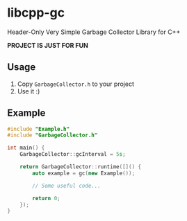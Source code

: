 # libcpp-gc
Header-Only Very Simple Garbage Collector Library for C++

**PROJECT IS JUST FOR FUN**

## Usage

1. Copy `GarbageCollector.h` to your project
2. Use it :)

## Example

```cpp
#include "Example.h"
#include "GarbageCollector.h"

int main() {
    GarbageCollector::gcInterval = 5s;

    return GarbageCollector::runtime([]() {
        auto example = gc(new Example());

        // Some useful code...

        return 0;
    });
}

```
